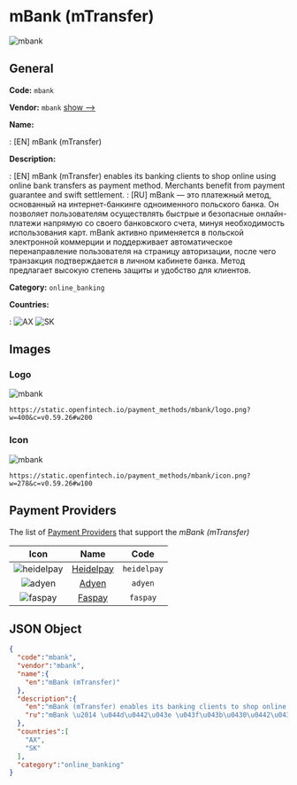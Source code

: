 
# mBank (mTransfer) 
![mbank](https://static.openfintech.io/payment_methods/mbank/logo.png?w=400&c=v0.59.26#w200)  

## General 
**Code:** `mbank` 
 
**Vendor:** `mbank` [show -->](/vendors/mbank/) 
 
**Name:** 
 
:	[EN] mBank (mTransfer) 
 
**Description:** 
 
: [EN] mBank (mTransfer) enables its banking clients to shop online using online bank transfers as payment method. Merchants benefit from payment guarantee and swift settlement. 
: [RU] mBank — это платежный метод, основанный на интернет-банкинге одноименного польского банка. Он позволяет пользователям осуществлять быстрые и безопасные онлайн-платежи напрямую со своего банковского счета, минуя необходимость использования карт. mBank активно применяется в польской электронной коммерции и поддерживает автоматическое перенаправление пользователя на страницу авторизации, после чего транзакция подтверждается в личном кабинете банка. Метод предлагает высокую степень защиты и удобство для клиентов. 
 
**Category:** `online_banking` 
 
**Countries:** 
 
:	![AX](https://cdnjs.cloudflare.com/ajax/libs/flag-icon-css/3.3.0/flags/4x3/ax.svg#w24) 	![SK](https://cdnjs.cloudflare.com/ajax/libs/flag-icon-css/3.3.0/flags/4x3/sk.svg#w24)  

## Images 

### Logo 
![mbank](https://static.openfintech.io/payment_methods/mbank/logo.png?w=400&c=v0.59.26#w200)  

```
https://static.openfintech.io/payment_methods/mbank/logo.png?w=400&c=v0.59.26#w200
```  

### Icon 
![mbank](https://static.openfintech.io/payment_methods/mbank/icon.png?w=278&c=v0.59.26#w100)  

```
https://static.openfintech.io/payment_methods/mbank/icon.png?w=278&c=v0.59.26#w100
```  

## Payment Providers 
 
The list of [Payment Providers](/payment-providers/) that support the _mBank (mTransfer)_ 

|Icon|Name|Code| 
|:---:|:---:|:---:| 
|![heidelpay](https://static.openfintech.io/payment_providers/heidelpay/icon.png?w=278&c=v0.59.26#w100) |[Heidelpay](/payment-providers/heidelpay/)|`heidelpay`| 
|![adyen](https://static.openfintech.io/payment_providers/adyen/icon.svg?w=278&c=v0.59.26#w100) |[Adyen](/payment-providers/adyen/)|`adyen`| 
|![faspay](https://static.openfintech.io/payment_providers/faspay/icon.png?w=278&c=v0.59.26#w100) |[Faspay](/payment-providers/faspay/)|`faspay`| 
 

## JSON Object 

```json
{
  "code":"mbank",
  "vendor":"mbank",
  "name":{
    "en":"mBank (mTransfer)"
  },
  "description":{
    "en":"mBank (mTransfer) enables its banking clients to shop online using online bank transfers as payment method. Merchants benefit from payment guarantee and swift settlement.",
    "ru":"mBank \u2014 \u044d\u0442\u043e \u043f\u043b\u0430\u0442\u0435\u0436\u043d\u044b\u0439 \u043c\u0435\u0442\u043e\u0434, \u043e\u0441\u043d\u043e\u0432\u0430\u043d\u043d\u044b\u0439 \u043d\u0430 \u0438\u043d\u0442\u0435\u0440\u043d\u0435\u0442-\u0431\u0430\u043d\u043a\u0438\u043d\u0433\u0435 \u043e\u0434\u043d\u043e\u0438\u043c\u0435\u043d\u043d\u043e\u0433\u043e \u043f\u043e\u043b\u044c\u0441\u043a\u043e\u0433\u043e \u0431\u0430\u043d\u043a\u0430. \u041e\u043d \u043f\u043e\u0437\u0432\u043e\u043b\u044f\u0435\u0442 \u043f\u043e\u043b\u044c\u0437\u043e\u0432\u0430\u0442\u0435\u043b\u044f\u043c \u043e\u0441\u0443\u0449\u0435\u0441\u0442\u0432\u043b\u044f\u0442\u044c \u0431\u044b\u0441\u0442\u0440\u044b\u0435 \u0438 \u0431\u0435\u0437\u043e\u043f\u0430\u0441\u043d\u044b\u0435 \u043e\u043d\u043b\u0430\u0439\u043d-\u043f\u043b\u0430\u0442\u0435\u0436\u0438 \u043d\u0430\u043f\u0440\u044f\u043c\u0443\u044e \u0441\u043e \u0441\u0432\u043e\u0435\u0433\u043e \u0431\u0430\u043d\u043a\u043e\u0432\u0441\u043a\u043e\u0433\u043e \u0441\u0447\u0435\u0442\u0430, \u043c\u0438\u043d\u0443\u044f \u043d\u0435\u043e\u0431\u0445\u043e\u0434\u0438\u043c\u043e\u0441\u0442\u044c \u0438\u0441\u043f\u043e\u043b\u044c\u0437\u043e\u0432\u0430\u043d\u0438\u044f \u043a\u0430\u0440\u0442. mBank \u0430\u043a\u0442\u0438\u0432\u043d\u043e \u043f\u0440\u0438\u043c\u0435\u043d\u044f\u0435\u0442\u0441\u044f \u0432 \u043f\u043e\u043b\u044c\u0441\u043a\u043e\u0439 \u044d\u043b\u0435\u043a\u0442\u0440\u043e\u043d\u043d\u043e\u0439 \u043a\u043e\u043c\u043c\u0435\u0440\u0446\u0438\u0438 \u0438 \u043f\u043e\u0434\u0434\u0435\u0440\u0436\u0438\u0432\u0430\u0435\u0442 \u0430\u0432\u0442\u043e\u043c\u0430\u0442\u0438\u0447\u0435\u0441\u043a\u043e\u0435 \u043f\u0435\u0440\u0435\u043d\u0430\u043f\u0440\u0430\u0432\u043b\u0435\u043d\u0438\u0435 \u043f\u043e\u043b\u044c\u0437\u043e\u0432\u0430\u0442\u0435\u043b\u044f \u043d\u0430 \u0441\u0442\u0440\u0430\u043d\u0438\u0446\u0443 \u0430\u0432\u0442\u043e\u0440\u0438\u0437\u0430\u0446\u0438\u0438, \u043f\u043e\u0441\u043b\u0435 \u0447\u0435\u0433\u043e \u0442\u0440\u0430\u043d\u0437\u0430\u043a\u0446\u0438\u044f \u043f\u043e\u0434\u0442\u0432\u0435\u0440\u0436\u0434\u0430\u0435\u0442\u0441\u044f \u0432 \u043b\u0438\u0447\u043d\u043e\u043c \u043a\u0430\u0431\u0438\u043d\u0435\u0442\u0435 \u0431\u0430\u043d\u043a\u0430. \u041c\u0435\u0442\u043e\u0434 \u043f\u0440\u0435\u0434\u043b\u0430\u0433\u0430\u0435\u0442 \u0432\u044b\u0441\u043e\u043a\u0443\u044e \u0441\u0442\u0435\u043f\u0435\u043d\u044c \u0437\u0430\u0449\u0438\u0442\u044b \u0438 \u0443\u0434\u043e\u0431\u0441\u0442\u0432\u043e \u0434\u043b\u044f \u043a\u043b\u0438\u0435\u043d\u0442\u043e\u0432."
  },
  "countries":[
    "AX",
    "SK"
  ],
  "category":"online_banking"
}
```  
